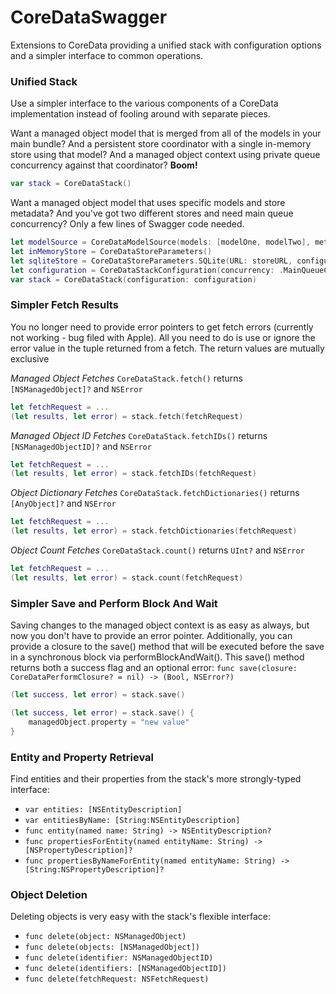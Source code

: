 CoreDataSwagger
===============

Extensions to CoreData providing a unified stack with configuration options and a simpler interface to common operations.

### Unified Stack

Use a simpler interface to the various components of a CoreData implementation instead of fooling around with separate pieces.

Want a managed object model that is merged from all of the models in your main bundle?  And a persistent store coordinator with a single in-memory store using that model?  And a managed object context using private queue concurrency against that coordinator?  **Boom!**
```swift
var stack = CoreDataStack()
```

Want a managed object model that uses specific models and store metadata?  And you've got two different stores and need main queue concurrency?  Only a few lines of Swagger code needed.
```swift
let modelSource = CoreDataModelSource(models: [modelOne, modelTwo], metadata: metadata)
let inMemoryStore = CoreDataStoreParameters()
let sqliteStore = CoreDataStoreParameters.SQLite(URL: storeURL, configuration: "Custom", options: nil)
let configuration = CoreDataStackConfiguration(concurrency: .MainQueueConcurrencyType, modelSource: modelSource, storeParameters: [inMemoryStore, sqliteStore])
var stack = CoreDataStack(configuration: configuration)
```


### Simpler Fetch Results

You no longer need to provide error pointers to get fetch errors (currently not working - bug filed with Apple).  All you need to do is use or ignore the error value in the tuple returned from a fetch.  The return values are mutually exclusive

*Managed Object Fetches*
`CoreDataStack.fetch()` returns `[NSManagedObject]?` and `NSError`
```swift
let fetchRequest = ...
(let results, let error) = stack.fetch(fetchRequest)
```

*Managed Object ID Fetches*
`CoreDataStack.fetchIDs()` returns `[NSManagedObjectID]?` and `NSError`
```swift
let fetchRequest = ...
(let results, let error) = stack.fetchIDs(fetchRequest)
```

*Object Dictionary Fetches*
`CoreDataStack.fetchDictionaries()` returns `[AnyObject]?` and `NSError`
```swift
let fetchRequest = ...
(let results, let error) = stack.fetchDictionaries(fetchRequest)
```

*Object Count Fetches*
`CoreDataStack.count()` returns `UInt?` and `NSError`
```swift
let fetchRequest = ...
(let results, let error) = stack.count(fetchRequest)
```


### Simpler Save and Perform Block And Wait

Saving changes to the managed object context is as easy as always, but now you don't have to provide an error pointer.  Additionally, you can provide a closure to the save() method that will be executed before the save in a synchronous block via performBlockAndWait().  This save() method returns both a success flag and an optional error:
`func save(closure: CoreDataPerformClosure? = nil) -> (Bool, NSError?)`

```swift
(let success, let error) = stack.save()
```

```swift
(let success, let error) = stack.save() {
    managedObject.property = "new value"
}
```


### Entity and Property Retrieval

Find entities and their properties from the stack's more strongly-typed interface:
- `var entities: [NSEntityDescription]`
- `var entitiesByName: [String:NSEntityDescription]`
- `func entity(named name: String) -> NSEntityDescription?`
- `func propertiesForEntity(named entityName: String) -> [NSPropertyDescription]?`
- `func propertiesByNameForEntity(named entityName: String) -> [String:NSPropertyDescription]?`


### Object Deletion

Deleting objects is very easy with the stack's flexible interface:
- `func delete(object: NSManagedObject)`
- `func delete(objects: [NSManagedObject])`
- `func delete(identifier: NSManagedObjectID)`
- `func delete(identifiers: [NSManagedObjectID])`
- `func delete(fetchRequest: NSFetchRequest)`
